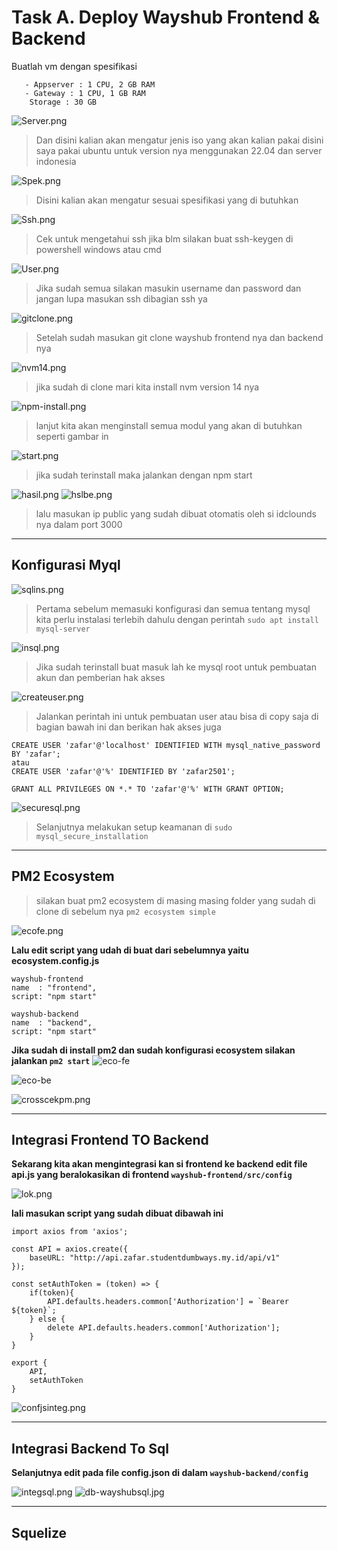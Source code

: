 # Task A. Deploy Wayshub Frontend & Backend
Buatlah vm dengan spesifikasi
```
   - Appserver : 1 CPU, 2 GB RAM
   - Gateway : 1 CPU, 1 GB RAM
    Storage : 30 GB
```

![Server.png](../Screenshoot/Idclound/Server.png)
> Dan disini kalian akan mengatur jenis iso yang akan kalian pakai  disini saya pakai ubuntu untuk version nya menggunakan 22.04 dan server indonesia 

![Spek.png](../Screenshoot/Idclound/Spek.png)
> Disini kalian akan mengatur sesuai spesifikasi yang di butuhkan 


![Ssh.png](../Screenshoot/Idclound/Ssh.png)
> Cek untuk mengetahui ssh jika blm silakan buat ssh-keygen di powershell windows atau cmd


![User.png](../Screenshoot/Idclound/User.png)
> Jika sudah semua silakan masukin username dan password dan jangan lupa masukan ssh dibagian ssh ya


![gitclone.png](../Screenshoot/Idclound/gitclone.png)
> Setelah sudah masukan git clone wayshub frontend nya dan backend nya


![nvm14.png](../Screenshoot/Idclound/nvm14.png)
> jika sudah di clone mari kita install nvm version 14 nya 


![npm-install.png](../Screenshoot/Idclound/npm-install.png)
> lanjut kita akan menginstall semua modul yang akan di butuhkan seperti gambar in 


![start.png](../Screenshoot/Idclound/start.png)
> jika sudah terinstall maka jalankan dengan npm start 


![hasil.png](../Screenshoot/Idclound/hasil.png)
![hslbe.png](../Screenshoot/sszafar/hslbe.jpg)
> lalu masukan ip public yang sudah dibuat otomatis oleh si idclounds nya dalam port 3000

***
## Konfigurasi Myql 
![sqlins.png](../Screenshoot/sszafar/sqlins.jpg)
> Pertama sebelum memasuki konfigurasi dan semua tentang mysql kita perlu instalasi terlebih dahulu dengan perintah `sudo apt install mysql-server`

![insql.png](../Screenshoot/sszafar/insql.jpg)
> Jika sudah terinstall buat masuk lah ke mysql root untuk pembuatan akun dan pemberian hak akses

![createuser.png](../Screenshoot/sszafar/createuser.jpg)
> Jalankan perintah ini untuk pembuatan user atau bisa di copy saja di bagian bawah ini dan berikan hak akses juga

``` 
CREATE USER 'zafar'@'localhost' IDENTIFIED WITH mysql_native_password BY 'zafar';
atau
CREATE USER 'zafar'@'%' IDENTIFIED BY 'zafar2501';
```
```
GRANT ALL PRIVILEGES ON *.* TO 'zafar'@'%' WITH GRANT OPTION;
```
![securesql.png](../Screenshoot/sszafar/securesql.jpg)
> Selanjutnya melakukan setup keamanan di `sudo mysql_secure_installation`
 
***

## PM2 Ecosystem


> silakan buat pm2 ecosystem di masing masing folder yang sudah di clone di sebelum nya `pm2 ecosystem simple`

![ecofe.png](../Screenshoot/sszafar/ecofe.jpg)

**Lalu edit script yang udah di buat dari sebelumnya yaitu ecosystem.config.js**
```
wayshub-frontend
name  : "frontend",
script: "npm start"
```

```
wayshub-backend
name  : "backend",
script: "npm start"
```

**Jika sudah di install pm2 dan sudah konfigurasi ecosystem silakan jalankan `pm2 start`**
![eco-fe](../Screenshoot/sszafar/eco-fe.jpg)

![eco-be](../Screenshoot/sszafar/eco-be.jpg)

![crosscekpm.png](../Screenshoot/sszafar/crosscekpm.jpg)
***
## Integrasi Frontend TO Backend
**Sekarang kita akan mengintegrasi kan si frontend ke backend edit file api.js yang beralokasikan di frontend `wayshub-frontend/src/config`**


![lok.png](../Screenshoot/sszafar/lok.png)


**lali masukan script yang sudah dibuat dibawah ini**
```
import axios from 'axios';

const API = axios.create({
    baseURL: "http://api.zafar.studentdumbways.my.id/api/v1"
});

const setAuthToken = (token) => {
    if(token){
        API.defaults.headers.common['Authorization'] = `Bearer ${token}`;
    } else {
        delete API.defaults.headers.common['Authorization'];
    }
}

export {
    API,
    setAuthToken
}
```
![confjsinteg.png](../Screenshoot/sszafar/confjsinteg.jpg)
***
## Integrasi Backend To Sql
**Selanjutnya edit pada file config.json di dalam `wayshub-backend/config`**


![integsql.png](../Screenshoot/sszafar/integsql.jpg)
![db-wayshubsql.jpg](../Screenshoot/sszafar/db-wayshubsql.jpg)

***
## Squelize

